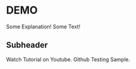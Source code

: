# DEMO

Some Explanation! Some Text!

## Subheader

Watch Tutorial on Youtube. Github Testing Sample.